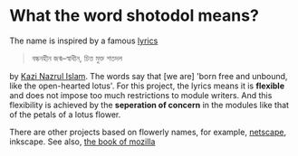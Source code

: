 
What the word shotodol means?
==============================

The name is inspired by a famous [lyrics](http://www.bangla-kobita.com/nazrulislam/mora-jhonjhar-moto-uddam/)

> বন্ধনহীন জন্ম–স্বাধীন, চিত্ত মুক্ত শতদল

by [Kazi Nazrul Islam](http://en.wikipedia.org/wiki/Kazi_Nazrul_Islam). The words say that [we are] 'born free and unbound, like the open-hearted lotus'. For this project, the lyrics means it is **flexible** and does not impose too much restrictions to module writers. And this flexibility is achieved by the **seperation of concern** in the modules like that of the petals of a lotus flower.

There are other projects based on flowerly names, for example, [netscape](http://isp.netscape.com/), inkscape. See also, [the book of mozilla](http://en.wikipedia.org/wiki/The_Book_of_Mozilla)
